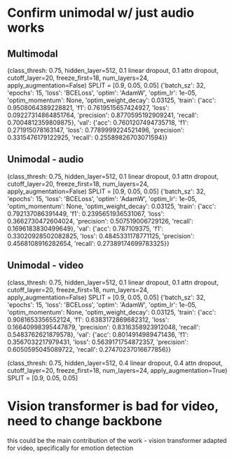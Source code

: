 # Confirm unimodal w/ just audio works
## Multimodal 
(class_thresh: 0.75, hidden_layer=512, 0.1 linear dropout, 0.1 attn dropout, cutoff_layer=20, freeze_first=18, num_layers=24, apply_augmentation=False)
SPLIT = [0.9, 0.05, 0.05]
{'batch_sz': 32,
 'epochs': 15,
 'loss': 'BCELoss',
 'optim': 'AdamW',
 'optim_lr': 1e-05,
 'optim_momentum': None,
 'optim_weight_decay': 0.03125,
 'train': {'acc': 0.9508064389228821,
           'f1': 0.7619515657424927,
           'loss': 0.09227314864851764,
           'precision': 0.8770595192909241,
           'recall': 0.7004812359809875},
 'val': {'acc': 0.7601207494735718,
         'f1': 0.271915078163147,
         'loss': 0.7789999224521496,
         'precision': 0.3315476179122925,
         'recall': 0.25589826703071594}}

## Unimodal - audio
(class_thresh: 0.75, hidden_layer=512, 0.1 linear dropout, 0.1 attn dropout, cutoff_layer=20, freeze_first=18, num_layers=24, apply_augmentation=False)
SPLIT = [0.9, 0.05, 0.05]
{'batch_sz': 32,
 'epochs': 15,
 'loss': 'BCELoss',
 'optim': 'AdamW',
 'optim_lr': 1e-05,
 'optim_momentum': None,
 'optim_weight_decay': 0.03125,
 'train': {'acc': 0.792137086391449,
           'f1': 0.2395651936531067,
           'loss': 0.3662730472604024,
           'precision': 0.507519006729126,
           'recall': 0.1696183830499649},
 'val': {'acc': 0.787109375,
         'f1': 0.33020928502082825,
         'loss': 0.4845331178771125,
         'precision': 0.4568108916282654,
         'recall': 0.27389174699783325}}


## Unimodal - video
(class_thresh: 0.75, hidden_layer=512, 0.1 linear dropout, 0.1 attn dropout, cutoff_layer=20, freeze_first=18, num_layers=24, apply_augmentation=False)
SPLIT = [0.9, 0.05, 0.05]
{'batch_sz': 32,
 'epochs': 15,
 'loss': 'BCELoss',
 'optim': 'AdamW',
 'optim_lr': 1e-05,
 'optim_momentum': None,
 'optim_weight_decay': 0.03125,
 'train': {'acc': 0.9081653356552124,
           'f1': 0.6383172869682312,
           'loss': 0.16640998395447879,
           'precision': 0.8316358923912048,
           'recall': 0.5483762621879578},
 'val': {'acc': 0.8014914989471436,
         'f1': 0.3567032217979431,
         'loss': 0.5639171754872357,
         'precision': 0.6050595045089722,
         'recall': 0.27470237016677856}}

(class_thresh: 0.75, hidden_layer=512, 0.4 linear dropout, 0.4 attn dropout, cutoff_layer=20, freeze_first=18, num_layers=24, apply_augmentation=True)
SPLIT = [0.9, 0.05, 0.05]
# Vision transformer is bad for video, need to change backbone
this could be the main contribution of the work - vision transformer adapted for video, 
specifically for emotion detection 